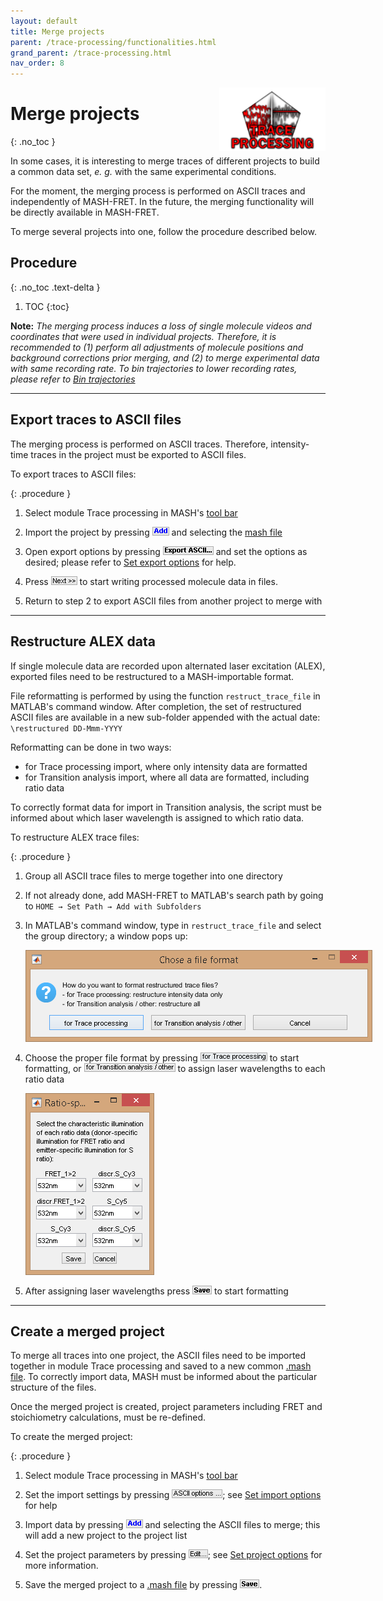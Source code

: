 ```yaml
---
layout: default
title: Merge projects
parent: /trace-processing/functionalities.html
grand_parent: /trace-processing.html
nav_order: 8
---
```


<img src="../../assets/images/logos/logo-trace-processing_400px.png" width="170" style="float:right; margin-left: 15px;"/>

# Merge projects
{: .no_toc }

In some cases, it is interesting to merge traces of different projects to build a common data set, *e. g.* with the same experimental conditions.

For the moment, the merging process is performed on ASCII traces and independently of MASH-FRET.
In the future, the merging functionality will be directly available in MASH-FRET.

To merge several projects into one, follow the procedure described below.

## Procedure
{: .no_toc .text-delta }

1. TOC
{:toc}

**Note:** *The merging process induces a loss of single molecule videos and coordinates that were used in individual projects.
Therefore, it is recommended to (1) perform all adjustments of molecule positions and background corrections prior merging, and (2) to merge experimental data with same recording rate.
To bin trajectories to lower recording rates, please refer to 
[Bin trajectories](bin-trajectories.html)*


---

## Export traces to ASCII files

The merging process is performed on ASCII traces.
Therefore, intensity-time traces in the project must be exported to ASCII files.

To export traces to ASCII files:

{: .procedure }
1. Select module Trace processing in MASH's 
   [tool bar](../../Getting_started.html#interface)  
     
1. Import the project by pressing 
   ![Add](../../assets/images/gui/TP-but-add.png "Add") and selecting the 
   [mash file](../../output-files/mash-mash-project.html)  
     
1. Open export options by pressing 
   ![Export ASCII...](../../assets/images/gui/TP-but-export-ascii-3p.png "Export ASCII...") and set the options as desired; please refer to 
   [Set export options](set-export-options.html) for help.
     
1. Press 
   ![Next >>](../../assets/images/gui/TP-but-next-supsup.png "Next >>") to start writing processed molecule data in files. 
     
1. Return to step 2 to export ASCII files from another project to merge with


---

## Restructure ALEX data

If single molecule data are recorded upon alternated laser excitation (ALEX), exported files need to be restructured to a MASH-importable format.

File reformatting is performed by using the function `restruct_trace_file` in MATLAB's command window.
After completion, the set of restructured ASCII files are available in a new sub-folder appended with the actual date: `\restructured DD-Mmm-YYYY`

Reformatting can be done in two ways:
- for Trace processing import, where only intensity data are formatted
- for Transition analysis import, where all data are formatted, including ratio data

To correctly format data for import in Transition analysis, the script must be informed about which laser wavelength is assigned to which ratio data. 

To restructure ALEX trace files:

{: .procedure }
1. Group all ASCII trace files to merge together into one directory
     
1. If not already done, add MASH-FRET to MATLAB's search path by going to `HOME → Set Path → Add with Subfolders`
     
1. In MATLAB's command window, type in `restruct_trace_file` and select the group directory; a window pops up:  
     
   <img src="../../assets/images/gui/TP-merge-project-warn1.png" style="max-width:555px;">  
     
1. Choose the proper file format by pressing 
   ![for Trace processing](../../assets/images/gui/TP-but-for-trace-processing.png)  to start formatting, or 
   ![for Transition analysis](../../assets/images/gui/TP-but-for-transition-analysis.png) to assign laser wavelengths to each ratio data  
     
   <img src="../../assets/images/gui/TP-merge-project-warn2.png" style="max-width:206px;">  
	 
1. After assigning laser wavelengths press 
   ![Save](../../assets/images/gui/TP-but-save.png "Save") to start formatting


---

## Create a merged project

To merge all traces into one project, the ASCII files need to be imported together in module Trace processing and saved to a new common 
[.mash file](../../output-files/mash-mash-project.html).
To correctly import data, MASH must be informed about the particular structure of the files.

Once the merged project is created, project parameters including FRET and stoichiometry calculations, must be re-defined.

To create the merged project:

{: .procedure }
1. Select module Trace processing in MASH's 
   [tool bar](../../Getting_started.html#interface)  
     
1. Set the import settings by pressing 
   ![ASCII options ...](../../assets/images/gui/TP-but-ascii-options-3p.png "ASCII options ..."); see 
   [Set import options](set-import-options.html) for help  
     
1. Import data by pressing 
   ![Add](../../assets/images/gui/TP-but-add.png "Add") and selecting the ASCII files to merge; this will add a new project to the project list  
     
1. Set the project parameters by pressing 
   ![Edit...](../../assets/images/gui/TP-but-edit-3p.png "Edit..."); see 
   [Set project options](../../video-processing/functionalities/set-project-options.html) for more information.
     
1. Save the merged project to a 
   [.mash file](../output-files/mash-mash-project.html) by pressing 
   ![Save](../../assets/images/gui/TP-but-save.png "Save").

